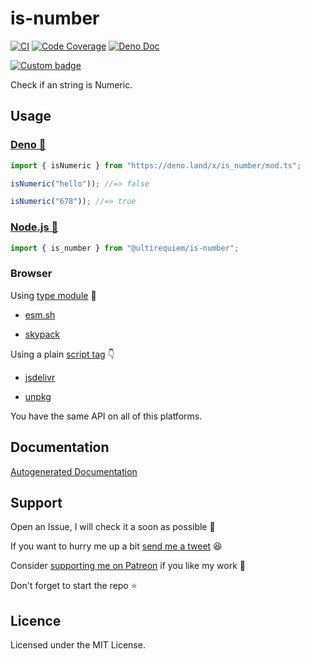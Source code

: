 # is-number

[![CI](https://github.com/UltiRequiem/is-number/actions/workflows/ci.yaml/badge.svg)](https://github.com/UltiRequiem/is-number/actions/workflows/ci.yaml)
[![Code Coverage](https://codecov.io/gh/ultirequiem/is-number/branch/main/graph/badge.svg)](https://codecov.io/gh/ultirequiem/is-number)
[![Deno Doc](https://doc.deno.land/badge.svg)](https://doc.deno.land/https/deno.land/x/is_number/mod.ts)

[![Custom badge](https://img.shields.io/endpoint?url=https%3A%2F%2Fdeno-visualizer.danopia.net%2Fshields%2Flatest-version%2Fx%2Fis_number%2Fmod.ts)](https://doc.deno.land/https/deno.land/x/is_number/mod.ts)

Check if an string is Numeric.

## Usage

### [Deno 🦕](https://deno.land/x/is_number)

```typescript
import { isNumeric } from "https://deno.land/x/is_number/mod.ts";

isNumeric("hello")); //=> false

isNumeric("678")); //=> true
```

### [Node.js 🐢](https://npmjs.com/package/@ultirequiem/is-number)

```typescript
import { is_number } from "@ultirequiem/is-number";
```

### Browser

Using
[type module](https://developer.mozilla.org/en-US/docs/Web/JavaScript/Guide/Modules)
🍱

- [esm.sh](https://esm.sh/@ultirequiem/is-number)

- [skypack](https://cdn.skypack.dev/@ultirequiem/is-number)

Using a plain
[script tag](https://developer.mozilla.org/en-US/docs/Web/HTML/Element/script) 👇

- [jsdelivr](https://cdn.jsdelivr.net/npm/@ultirequiem/is-number)

- [unpkg](https://unpkg.com/@ultirequiem/is-number)

You have the same API on all of this platforms.

## Documentation

[Autogenerated Documentation](https://doc.deno.land/https://deno.land/x/is_number/mod.ts)

## Support

Open an Issue, I will check it a soon as possible 👀

If you want to hurry me up a bit
[send me a tweet](https://twitter.com/intent/tweet?text=%40UltiRequiem%20) 😆

Consider [supporting me on Patreon](https://patreon.com/UltiRequiem) if you like
my work 🚀

Don't forget to start the repo ⭐

## Licence

Licensed under the MIT License.
